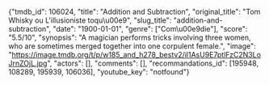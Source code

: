 {"tmdb_id": 106024, "title": "Addition and Subtraction", "original_title": "Tom Whisky ou L'illusioniste toqu\u00e9", "slug_title": "addition-and-subtraction", "date": "1900-01-01", "genre": ["Com\u00e9die"], "score": "5.5/10", "synopsis": "A magician performs tricks involving three women, who are sometimes merged together into one corpulent female.", "image": "https://image.tmdb.org/t/p/w185_and_h278_bestv2/il1AsU9E7ptlFzC2N3LoJrnZOjL.jpg", "actors": [], "comments": [], "recommandations_id": [195948, 108289, 195939, 106036], "youtube_key": "notfound"}